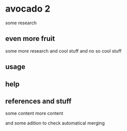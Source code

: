 # avocado 2
some research

## even more fruit
some more research and cool stuff and no so cool stuff

## usage

## help

## references and stuff
 some content
 more content

and some adition to check automatical merging 
